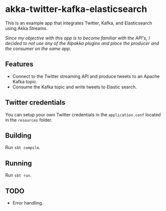 # akka-twitter-kafka-elasticsearch

This is an example app that integrates Twitter, Kafka, and Elasticsearch using Akka Streams.

*Since my objective with this app is to become familiar with the API's, I decided to not use any of the Alpakka plugins and place the producer and the consumer on the same app.*

## Features

- Connect to the Twitter streaming API and produce tweets to an Apache Kafka topic.
- Consume the Kafka topic and write tweets to Elastic search.

## Twitter credentials

You can setup your own Twitter credentials in the `application.conf` located in the `resources` folder.

## Building
Run `sbt compile`.

## Running
Run `sbt run`.

## TODO
- Error handling.